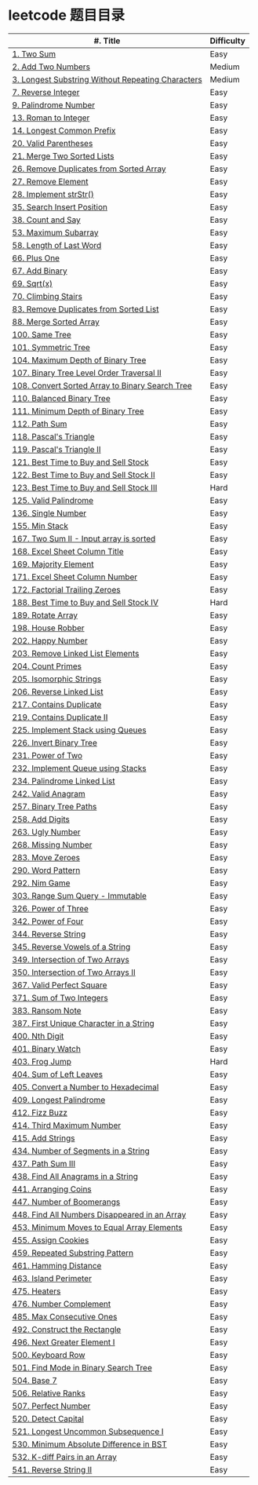 # leetcode 题目目录

| #. Title | Difficulty |
| --- | --- |
| [1. Two Sum](https://github.com/TTWShell/algorithms/blob/master/leetcode/array/twoSum.go ) | Easy |
| [2. Add Two Numbers](https://github.com/TTWShell/algorithms/blob/master/leetcode/linked-list/addTwoNumbers.go ) | Medium |
| [3. Longest Substring Without Repeating Characters](https://github.com/TTWShell/algorithms/blob/master/leetcode/string/lengthOfLongestSubstring.go ) | Medium |
| [7. Reverse Integer](https://github.com/TTWShell/algorithms/blob/master/leetcode/math/reverse.go ) | Easy |
| [9. Palindrome Number](https://github.com/TTWShell/algorithms/blob/master/leetcode/math/isPalindrome.go ) | Easy |
| [13. Roman to Integer](https://github.com/TTWShell/algorithms/blob/master/leetcode/math/romanToInt.go ) | Easy |
| [14. Longest Common Prefix](https://github.com/TTWShell/algorithms/blob/master/leetcode/string/longestCommonPrefix.go ) | Easy |
| [20. Valid Parentheses](https://github.com/TTWShell/algorithms/blob/master/leetcode/string/isValid.go ) | Easy |
| [21. Merge Two Sorted Lists](https://github.com/TTWShell/algorithms/blob/master/leetcode/linked-list/mergeTwoLists.go ) | Easy |
| [26. Remove Duplicates from Sorted Array](https://github.com/TTWShell/algorithms/blob/master/leetcode/array/removeDuplicates.go ) | Easy |
| [27. Remove Element](https://github.com/TTWShell/algorithms/blob/master/leetcode/array/removeElement.go ) | Easy |
| [28. Implement strStr()](https://github.com/TTWShell/algorithms/blob/master/leetcode/string/strStr.go ) | Easy |
| [35. Search Insert Position](https://github.com/TTWShell/algorithms/blob/master/leetcode/array/searchInsert.go ) | Easy |
| [38. Count and Say](https://github.com/TTWShell/algorithms/blob/master/leetcode/string/countAndSay.go ) | Easy |
| [53. Maximum Subarray](https://github.com/TTWShell/algorithms/blob/master/leetcode/array/maxSubArray.go ) | Easy |
| [58. Length of Last Word](https://github.com/TTWShell/algorithms/blob/master/leetcode/string/lengthOfLastWord.go ) | Easy |
| [66. Plus One](https://github.com/TTWShell/algorithms/blob/master/leetcode/array/plusOne.go ) | Easy |
| [67. Add Binary](https://github.com/TTWShell/algorithms/blob/master/leetcode/string/addBinary.go ) | Easy |
| [69. Sqrt(x)](https://github.com/TTWShell/algorithms/blob/master/leetcode/math/mySqrt.go ) | Easy |
| [70. Climbing Stairs](https://github.com/TTWShell/algorithms/blob/master/leetcode/dynamic-programming/climbStairs.go ) | Easy |
| [83. Remove Duplicates from Sorted List](https://github.com/TTWShell/algorithms/blob/master/leetcode/linked-list/deleteDuplicates.go ) | Easy |
| [88. Merge Sorted Array](https://github.com/TTWShell/algorithms/blob/master/leetcode/array/merge.go ) | Easy |
| [100. Same Tree](https://github.com/TTWShell/algorithms/blob/master/leetcode/tree/isSameTree.go ) | Easy |
| [101. Symmetric Tree](https://github.com/TTWShell/algorithms/blob/master/leetcode/tree/isSymmetric.go ) | Easy |
| [104. Maximum Depth of Binary Tree](https://github.com/TTWShell/algorithms/blob/master/leetcode/tree/maxDepth.go ) | Easy |
| [107. Binary Tree Level Order Traversal II](https://github.com/TTWShell/algorithms/blob/master/leetcode/tree/levelOrderBottom.go ) | Easy |
| [108. Convert Sorted Array to Binary Search Tree](https://github.com/TTWShell/algorithms/blob/master/leetcode/tree/sortedArrayToBST.go ) | Easy |
| [110. Balanced Binary Tree](https://github.com/TTWShell/algorithms/blob/master/leetcode/tree/isBalanced.go ) | Easy |
| [111. Minimum Depth of Binary Tree](https://github.com/TTWShell/algorithms/blob/master/leetcode/tree/minDepth.go ) | Easy |
| [112. Path Sum](https://github.com/TTWShell/algorithms/blob/master/leetcode/tree/hasPathSum.go) | Easy |
| [118. Pascal's Triangle](https://github.com/TTWShell/algorithms/blob/master/leetcode/array/generate.go) | Easy |
| [119. Pascal's Triangle II](https://github.com/TTWShell/algorithms/blob/master/leetcode/array/getRow.go) | Easy |
| [121. Best Time to Buy and Sell Stock](https://github.com/TTWShell/algorithms/blob/master/leetcode/dynamic-programming/maxProfit.go) | Easy |
| [122. Best Time to Buy and Sell Stock II](https://github.com/TTWShell/algorithms/blob/master/leetcode/dynamic-programming/maxProfit2.go) | Easy |
| [123. Best Time to Buy and Sell Stock III](https://github.com/TTWShell/algorithms/blob/master/leetcode/dynamic-programming/maxProfit3.go) | Hard |
| [125. Valid Palindrome](https://github.com/TTWShell/algorithms/blob/master/leetcode/string/isPalindrome.go) | Easy |
| [136. Single Number](https://github.com/TTWShell/algorithms/blob/master/leetcode/hash-table/singleNumber.go) | Easy |
| [155. Min Stack](https://github.com/TTWShell/algorithms/blob/master/leetcode/stack/MinStack.go) | Easy |
| [167. Two Sum II - Input array is sorted](https://github.com/TTWShell/algorithms/blob/master/leetcode/array/twoSum2.go) | Easy |
| [168. Excel Sheet Column Title](https://github.com/TTWShell/algorithms/blob/master/leetcode/math/convertToTitle.go) | Easy |
| [169. Majority Element](https://github.com/TTWShell/algorithms/blob/master/leetcode/array/majorityElement.go) | Easy |
| [171. Excel Sheet Column Number](https://github.com/TTWShell/algorithms/blob/master/leetcode/math/titleToNumber.go) | Easy |
| [172. Factorial Trailing Zeroes](https://github.com/TTWShell/algorithms/blob/master/leetcode/math/trailingZeroes.go) | Easy |
| [188. Best Time to Buy and Sell Stock IV](https://github.com/TTWShell/algorithms/blob/master/leetcode/dynamic-programming/maxProfit4.go) | Hard |
| [189. Rotate Array](https://github.com/TTWShell/algorithms/blob/master/leetcode/array/rotate.go) | Easy |
| [198. House Robber](https://github.com/TTWShell/algorithms/blob/master/leetcode/dynamic-programming/rob.go) | Easy |
| [202. Happy Number](https://github.com/TTWShell/algorithms/blob/master/leetcode/math/isHappy.go) | Easy |
| [203. Remove Linked List Elements](https://github.com/TTWShell/algorithms/blob/master/leetcode/linked-list/removeElements.go) | Easy |
| [204. Count Primes](https://github.com/TTWShell/algorithms/blob/master/leetcode/math/countPrimes.go) | Easy |
| [205. Isomorphic Strings](https://github.com/TTWShell/algorithms/blob/master/leetcode/hash-table/isIsomorphic.go) | Easy |
| [206. Reverse Linked List](https://github.com/TTWShell/algorithms/blob/master/leetcode/linked-list/reverseList.go) | Easy |
| [217. Contains Duplicate](https://github.com/TTWShell/algorithms/blob/master/leetcode/hash-table/containsDuplicate.go) | Easy |
| [219. Contains Duplicate II](https://github.com/TTWShell/algorithms/blob/master/leetcode/hash-table/containsNearbyDuplicate.go) | Easy |
| [225. Implement Stack using Queues](https://github.com/TTWShell/algorithms/blob/master/leetcode/stack/MyStack.go) | Easy |
| [226. Invert Binary Tree](https://github.com/TTWShell/algorithms/blob/master/leetcode/tree/invertTree.go) | Easy |
| [231. Power of Two](https://github.com/TTWShell/algorithms/blob/master/leetcode/math/isPowerOfTwo.go) | Easy |
| [232. Implement Queue using Stacks](https://github.com/TTWShell/algorithms/blob/master/leetcode/stack/MyQueue.go) | Easy |
| [234. Palindrome Linked List](https://github.com/TTWShell/algorithms/blob/master/leetcode/linked-list/isPalindrome.go) | Easy |
| [242. Valid Anagram](https://github.com/TTWShell/algorithms/blob/master/leetcode/hash-table/isAnagram.go) | Easy |
| [257. Binary Tree Paths](https://github.com/TTWShell/algorithms/blob/master/leetcode/tree/binaryTreePaths.go) | Easy |
| [258. Add Digits](https://github.com/TTWShell/algorithms/blob/master/leetcode/math/addDigits.go) | Easy |
| [263. Ugly Number](https://github.com/TTWShell/algorithms/blob/master/leetcode/math/isUgly.go) | Easy |
| [268. Missing Number](https://github.com/TTWShell/algorithms/blob/master/leetcode/math/missingNumber.go) | Easy |
| [283. Move Zeroes](https://github.com/TTWShell/algorithms/blob/master/leetcode/array/moveZeroes.go) | Easy |
| [290. Word Pattern](https://github.com/TTWShell/algorithms/blob/master/leetcode/hash-table/wordPattern.go) | Easy |
| [292. Nim Game](https://github.com/TTWShell/algorithms/blob/master/leetcode/brainteaser/canWinNim.go) | Easy |
| [303. Range Sum Query - Immutable](https://github.com/TTWShell/algorithms/blob/master/leetcode/dynamic-programming/NumArray.go) | Easy |
| [326. Power of Three](https://github.com/TTWShell/algorithms/blob/master/leetcode/math/isPowerOfThree.go) | Easy |
| [342. Power of Four](https://github.com/TTWShell/algorithms/blob/master/leetcode/bit-manipulation/isPowerOfFour.go) | Easy |
| [344. Reverse String](https://github.com/TTWShell/algorithms/blob/master/leetcode/string/reverseString.go) | Easy |
| [345. Reverse Vowels of a String](https://github.com/TTWShell/algorithms/blob/master/leetcode/string/reverseVowels.go) | Easy |
| [349. Intersection of Two Arrays](https://github.com/TTWShell/algorithms/blob/master/leetcode/hash-table/intersection.go) | Easy |
| [350. Intersection of Two Arrays II](https://github.com/TTWShell/algorithms/blob/master/leetcode/hash-table/intersect.go) | Easy |
| [367. Valid Perfect Square](https://github.com/TTWShell/algorithms/blob/master/leetcode/math/isPerfectSquare.go) | Easy |
| [371. Sum of Two Integers](https://github.com/TTWShell/algorithms/blob/master/leetcode/bit-manipulation/getSum.go) | Easy |
| [383. Ransom Note](https://github.com/TTWShell/algorithms/blob/master/leetcode/string/canConstruct.go) | Easy |
| [387. First Unique Character in a String](https://github.com/TTWShell/algorithms/blob/master/leetcode/string/firstUniqChar.go) | Easy |
| [400. Nth Digit](https://github.com/TTWShell/algorithms/blob/master/leetcode/math/findNthDigit.go) | Easy |
| [401. Binary Watch](https://github.com/TTWShell/algorithms/blob/master/leetcode/bit-manipulation/readBinaryWatch.go) | Easy |
| [403. Frog Jump](https://github.com/TTWShell/algorithms/blob/master/leetcode/dynamic-programming/canCross.go) | Hard |
| [404. Sum of Left Leaves](https://github.com/TTWShell/algorithms/blob/master/leetcode/tree/sumOfLeftLeaves.go) | Easy |
| [405. Convert a Number to Hexadecimal](https://github.com/TTWShell/algorithms/blob/master/leetcode/bit-manipulation/toHex.go) | Easy |
| [409. Longest Palindrome](https://github.com/TTWShell/algorithms/blob/master/leetcode/hash-table/longestPalindrome.go) | Easy |
| [412. Fizz Buzz](https://github.com/TTWShell/algorithms/blob/master/leetcode/others/fizzBuzz.go) | Easy |
| [414. Third Maximum Number](https://github.com/TTWShell/algorithms/blob/master/leetcode/array/thirdMax.go) | Easy |
| [415. Add Strings](https://github.com/TTWShell/algorithms/blob/master/leetcode/math/addStrings.go) | Easy |
| [434. Number of Segments in a String](https://github.com/TTWShell/algorithms/blob/master/leetcode/string/countSegments.go) | Easy |
| [437. Path Sum III](https://github.com/TTWShell/algorithms/blob/master/leetcode/tree/pathSum.go) | Easy |
| [438. Find All Anagrams in a String](https://github.com/TTWShell/algorithms/blob/master/leetcode/hash-table/findAnagrams.go) | Easy |
| [441. Arranging Coins](https://github.com/TTWShell/algorithms/blob/master/leetcode/math/arrangeCoins.go) | Easy |
| [447. Number of Boomerangs](https://github.com/TTWShell/algorithms/blob/master/leetcode/hash-table/numberOfBoomerangs.go) | Easy |
| [448. Find All Numbers Disappeared in an Array](https://github.com/TTWShell/algorithms/blob/master/leetcode/array/findDisappearedNumbers.go) | Easy |
| [453. Minimum Moves to Equal Array Elements](https://github.com/TTWShell/algorithms/blob/master/leetcode/math/minMoves.go) | Easy |
| [455. Assign Cookies](https://github.com/TTWShell/algorithms/blob/master/leetcode/greedy/findContentChildren.go) | Easy |
| [459. Repeated Substring Pattern](https://github.com/TTWShell/algorithms/blob/master/leetcode/string/repeatedSubstringPattern.go) | Easy |
| [461. Hamming Distance](https://github.com/TTWShell/algorithms/blob/master/leetcode/bit-manipulation/hammingDistance.go) | Easy |
| [463. Island Perimeter](https://github.com/TTWShell/algorithms/blob/master/leetcode/hash-table/islandPerimeter.go) | Easy |
| [475. Heaters](https://github.com/TTWShell/algorithms/blob/master/leetcode/binary-search/findRadius.go) | Easy |
| [476. Number Complement](https://github.com/TTWShell/algorithms/blob/master/leetcode/bit-manipulation/findComplement.go) | Easy |
| [485. Max Consecutive Ones](https://github.com/TTWShell/algorithms/blob/master/leetcode/array/findMaxConsecutiveOnes.go) | Easy |
| [492. Construct the Rectangle](https://github.com/TTWShell/algorithms/blob/master/leetcode/design/constructRectangle.go) | Easy |
| [496. Next Greater Element I](https://github.com/TTWShell/algorithms/blob/master/leetcode/others/nextGreaterElement.go) | Easy |
| [500. Keyboard Row](https://github.com/TTWShell/algorithms/blob/master/leetcode/hash-table/findWords.go) | Easy |
| [501. Find Mode in Binary Search Tree](https://github.com/TTWShell/algorithms/blob/master/leetcode/tree/findMode.go) | Easy |
| [504. Base 7](https://github.com/TTWShell/algorithms/blob/master/leetcode/math/convertToBase7.go) | Easy |
| [506. Relative Ranks](https://github.com/TTWShell/algorithms/blob/master/leetcode/others/findRelativeRanks.go) | Easy |
| [507. Perfect Number](https://github.com/TTWShell/algorithms/blob/master/leetcode/math/checkPerfectNumber.go) | Easy |
| [520. Detect Capital](https://github.com/TTWShell/algorithms/blob/master/leetcode/string/detectCapitalUse.go) | Easy |
| [521. Longest Uncommon Subsequence I](https://github.com/TTWShell/algorithms/blob/master/leetcode/string/findLUSlength.go) | Easy |
| [530. Minimum Absolute Difference in BST](https://github.com/TTWShell/algorithms/blob/master/leetcode/tree/getMinimumDifference.go) | Easy |
| [532. K-diff Pairs in an Array](https://github.com/TTWShell/algorithms/blob/master/leetcode/array/findPairs.go) | Easy |
| [541. Reverse String II](https://github.com/TTWShell/algorithms/blob/master/leetcode/string/reverseStr.go) | Easy |
